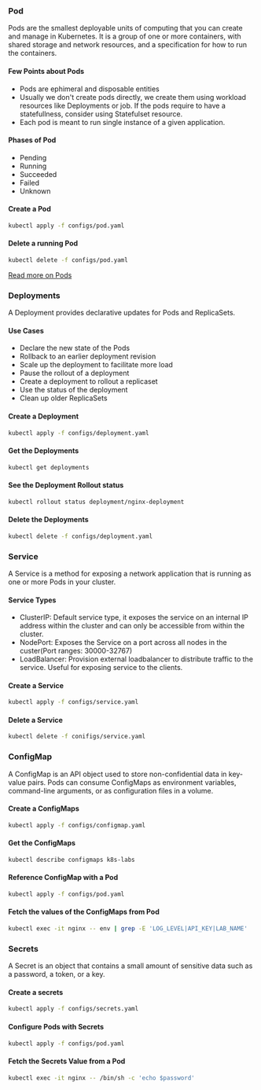 ### Pod

Pods are the smallest deployable units of computing that you can create and manage in Kubernetes.
It is a group of one or more containers, with shared storage and network resources, and a specification for how to run the containers.

#### Few Points about Pods
- Pods are ephimeral and disposable entities
- Usually we don't create pods directly, we create them using workload resources like Deployments or job. If the pods require to have a statefullness, consider using Statefulset resource.
- Each pod is meant to run single instance of a given application.

#### Phases of Pod
- Pending
- Running
- Succeeded
- Failed
- Unknown

#### Create a Pod
```bash
kubectl apply -f configs/pod.yaml
```

#### Delete a running Pod
```bash
kubectl delete -f configs/pod.yaml
```

[Read more on Pods](https://kubernetes.io/docs/concepts/workloads/pods/)

### Deployments

A Deployment provides declarative updates for Pods and ReplicaSets.

#### Use Cases
- Declare the new state of the Pods
- Rollback to an earlier deployment revision
- Scale up the deployment to facilitate more load
- Pause the rollout of a deployment
- Create a deployment to rollout a replicaset
- Use the status of the deployment
- Clean up older ReplicaSets

#### Create a Deployment
```bash
kubectl apply -f configs/deployment.yaml
```

#### Get the Deployments
```bash
kubectl get deployments
```

#### See the Deployment Rollout status
```bash
kubectl rollout status deployment/nginx-deployment
```

#### Delete the Deployments
```bash
kubectl delete -f configs/deployment.yaml
```

### Service

A Service is a method for exposing a network application that is running as one or more Pods in your cluster.

#### Service Types
- ClusterIP: Default service type, it exposes the service on an internal IP address within the cluster and can only be accessible from within the cluster.
- NodePort: Exposes the Service on a port across all nodes in the custer(Port ranges: 30000-32767)
- LoadBalancer: Provision external loadbalancer to distribute traffic to the service. Useful for exposing service to the clients.

#### Create a Service
```bash
kubectl apply -f configs/service.yaml
```

#### Delete a Service
```bash
kubectl delete -f conifigs/service.yaml
```

### ConfigMap
A ConfigMap is an API object used to store non-confidential data in key-value pairs. Pods can consume ConfigMaps as environment variables, command-line arguments, or as configuration files in a volume.

#### Create a ConfigMaps
```bash
kubectl apply -f configs/configmap.yaml
```

#### Get the ConfigMaps
```bash
kubectl describe configmaps k8s-labs
```

#### Reference ConfigMap with a Pod
```bash
kubectl apply -f configs/pod.yaml
```

#### Fetch the values of the ConfigMaps from Pod
```bash
kubectl exec -it nginx -- env | grep -E 'LOG_LEVEL|API_KEY|LAB_NAME'
```

### Secrets
A Secret is an object that contains a small amount of sensitive data such as a password, a token, or a key.

#### Create a secrets
```bash
kubectl apply -f configs/secrets.yaml
```

#### Configure Pods with Secrets
```bash
kubectl apply -f configs/pod.yaml
```

#### Fetch the Secrets Value from a Pod
```bash
kubectl exec -it nginx -- /bin/sh -c 'echo $password'
```

